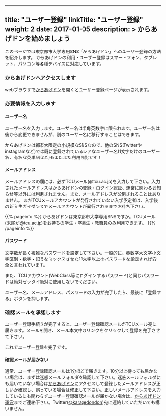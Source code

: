 
---
title: "ユーザー登録"
linkTitle: "ユーザー登録"
weight: 2
date: 2017-01-05
description: >
    からあげドンを始めましょう
---

このページでは東京都市大学専用SNS「からあげドン」へのユーザー登録の方法を紹介します。
からあげドンの利用・ユーザー登録はスマートフォン、タブレット、パソコン等各種デバイスに対応しています。

### からあげドンへアクセスします

webブラウザで[からあげドン](https://karagedon.com/)を開くとユーザー登録ページが表示されます。


### 必要情報を入力します

#### ユーザー名
ユーザー名を入力します。ユーザー名は半角英数字に限られます。ユーザー名は後から変更できませんが、別のユーザー名に移行することはできます。

からあげドンは都市大限定の小規模なSNSなので、他のSNS(Twitterやinstagramなど)では既に登録されているレアなユーザー名(1文字だけのユーザー名、有名な英単語など)もまだまだ利用可能です！


#### メールアドレス
メールアドレスの欄には、必ずTCUメール(@tcu.ac.jp)を入力して下さい。入力されたメールアドレスはからあげドンの登録・ログイン認証、運営に関わるお知らせ等以外には利用されません。また、メールアドレスが公開されることはありません。
まだTCUメールアカウントが発行されていない入学予定者は、入学後の新入生ガイダンスでメールアカウントが発行されるまでお待ち下さい。


{{% pageinfo %}}
からあげドンは東京都市大学専用SNSですか。TCUメール(末尾が@tcu.ac.jp)をお持ちの学生・卒業生・教職員のみ利用できます。
{{% /pageinfo %}}

#### パスワード

文字数が長く複雑なパスワードを設定して下さい。一般的に、英数字大文字小文字区別・数字・記号をミックスさせた10文字以上のパスワードを設定すれば安全と言われています。

また、TCUアカウント(WebClass等にログインするパスワード)と同じパスワードは絶対ゼッタイ絶対に使用しないでください。


ユーザー名、メールアドレス、パスワードの入力が完了したら、最後に「登録する」ボタンを押します。


### 確認メールを承認します


ユーザー登録手続きが完了すると、ユーザー登録確認メールがTCUメール宛に届きます。メールを開き、メール本文中のリンクをクリックして登録を完了させて下さい。

これでユーザー登録を完了です。


#### 確認メールが届かない

通常、ユーザー登録確認メールは1分ほどで届きます。10分以上待っても届かない場合は、まずは迷惑メールフォルダを確認して下さい。迷惑メールフォルダにも届いていない場合は[からあげドン](https://karagedon.com/)にアクセスして登録したメールアドレスが正しいか確認し、誤っている場合は修正して下さい。正しいメールアドレスを入力しているにも関わらずユーザー登録確認メールが届かない場合は、[からあげドン運営](mailto:info@karagedon.com)までご連絡下さい。Twitter([@karagedondon](https://twitter.com/karagedondon))宛に連絡していただいても構いません。



